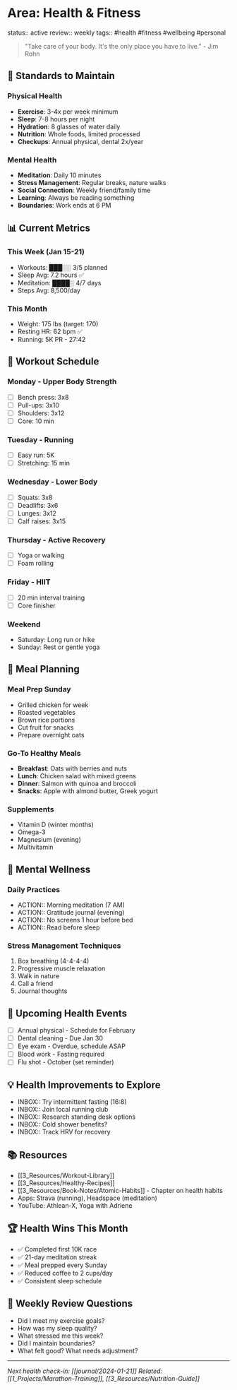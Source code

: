 # Area: Health & Fitness

status:: active
review:: weekly
tags:: #health #fitness #wellbeing #personal

> "Take care of your body. It's the only place you have to live." - Jim Rohn

## 🎯 Standards to Maintain

### Physical Health
- **Exercise**: 3-4x per week minimum
- **Sleep**: 7-8 hours per night
- **Hydration**: 8 glasses of water daily
- **Nutrition**: Whole foods, limited processed
- **Checkups**: Annual physical, dental 2x/year

### Mental Health  
- **Meditation**: Daily 10 minutes
- **Stress Management**: Regular breaks, nature walks
- **Social Connection**: Weekly friend/family time
- **Learning**: Always be reading something
- **Boundaries**: Work ends at 6 PM

## 📊 Current Metrics

### This Week (Jan 15-21)
- Workouts: ███░░ 3/5 planned
- Sleep Avg: 7.2 hours ✅
- Meditation: ████░ 4/7 days
- Steps Avg: 8,500/day

### This Month
- Weight: 175 lbs (target: 170)
- Resting HR: 62 bpm ✅
- Running: 5K PR - 27:42

## 🏃 Workout Schedule

### Monday - Upper Body Strength
- [ ] Bench press: 3x8
- [ ] Pull-ups: 3x10
- [ ] Shoulders: 3x12
- [ ] Core: 10 min

### Tuesday - Running
- [ ] Easy run: 5K
- [ ] Stretching: 15 min

### Wednesday - Lower Body
- [ ] Squats: 3x8
- [ ] Deadlifts: 3x6
- [ ] Lunges: 3x12
- [ ] Calf raises: 3x15

### Thursday - Active Recovery
- [ ] Yoga or walking
- [ ] Foam rolling

### Friday - HIIT
- [ ] 20 min interval training
- [ ] Core finisher

### Weekend
- Saturday: Long run or hike
- Sunday: Rest or gentle yoga

## 🥗 Meal Planning

### Meal Prep Sunday
- Grilled chicken for week
- Roasted vegetables
- Brown rice portions
- Cut fruit for snacks
- Prepare overnight oats

### Go-To Healthy Meals
- **Breakfast**: Oats with berries and nuts
- **Lunch**: Chicken salad with mixed greens
- **Dinner**: Salmon with quinoa and broccoli
- **Snacks**: Apple with almond butter, Greek yogurt

### Supplements
- Vitamin D (winter months)
- Omega-3
- Magnesium (evening)
- Multivitamin

## 🧘 Mental Wellness

### Daily Practices
- ACTION:: Morning meditation (7 AM)
- ACTION:: Gratitude journal (evening)
- ACTION:: No screens 1 hour before bed
- ACTION:: Read before sleep

### Stress Management Techniques
1. Box breathing (4-4-4-4)
2. Progressive muscle relaxation
3. Walk in nature
4. Call a friend
5. Journal thoughts

## 📅 Upcoming Health Events

- [ ] Annual physical - Schedule for February
- [ ] Dental cleaning - Due Jan 30
- [ ] Eye exam - Overdue, schedule ASAP
- [ ] Blood work - Fasting required
- [ ] Flu shot - October (set reminder)

## 💡 Health Improvements to Explore

- INBOX:: Try intermittent fasting (16:8)
- INBOX:: Join local running club
- INBOX:: Research standing desk options
- INBOX:: Cold shower benefits?
- INBOX:: Track HRV for recovery

## 📚 Resources

- [[3_Resources/Workout-Library]]
- [[3_Resources/Healthy-Recipes]]
- [[3_Resources/Book-Notes/Atomic-Habits]] - Chapter on health habits
- Apps: Strava (running), Headspace (meditation)
- YouTube: Athlean-X, Yoga with Adriene

## 🏆 Health Wins This Month

- ✅ Completed first 10K race
- ✅ 21-day meditation streak
- ✅ Meal prepped every Sunday
- ✅ Reduced coffee to 2 cups/day
- ✅ Consistent sleep schedule

## 🔄 Weekly Review Questions

- Did I meet my exercise goals?
- How was my sleep quality?
- What stressed me this week?
- Did I maintain boundaries?
- What felt good? What needs adjustment?

---

*Next health check-in: [[journal/2024-01-21]]*
*Related: [[1_Projects/Marathon-Training]], [[3_Resources/Nutrition-Guide]]*